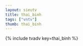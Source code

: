 ```yaml
--- 
layout: sieutv
title: thai_binh
tags: ["vntv"]
thumb: thai_binh
---
```

{% include tvadv key=thai_binh %}
